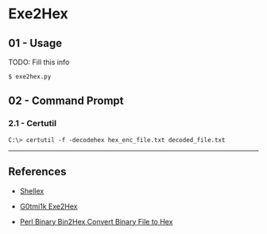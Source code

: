 # Exe2Hex

## 01 - Usage

TODO: Fill this info

`$ exe2hex.py`

## 02 - Command Prompt

### 2.1 - Certutil

`C:\> certutil -f -decodehex hex_enc_file.txt decoded_file.txt`

---
## References

- [Shellex](https://github.com/therealdreg/shellex)

- [G0tmi1k Exe2Hex](https://github.com/g0tmi1k/exe2hex/)

- [Perl Binary Bin2Hex Convert Binary File to Hex](https://www.herongyang.com/Perl/Binary-Bin2Hex-Convert-Binary-File-to-Hex.html)